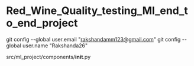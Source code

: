 # Red_Wine_Quality_testing_Ml_end_to_end_project


 git config --global user.email "rakshandamm123@gmail.com"
  git config --global user.name "Rakshanda26"


src/ml_project/components/__init__.py
